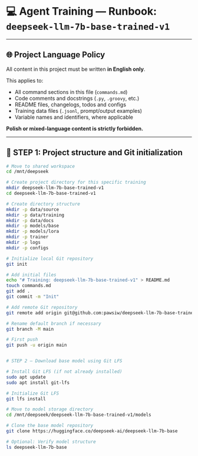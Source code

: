 # 💻 Agent Training — Runbook: `deepseek-llm-7b-base-trained-v1`

---

## 🌐 Project Language Policy

All content in this project must be written **in English only**.

This applies to:
- All command sections in this file (`commands.md`)
- Code comments and docstrings (`.py`, `.groovy`, etc.)
- README files, changelogs, todos and configs
- Training data files (`.jsonl`, prompt/output examples)
- Variable names and identifiers, where applicable

**Polish or mixed-language content is strictly forbidden.**

---

## 🧱 STEP 1: Project structure and Git initialization

```bash
# Move to shared workspace
cd /mnt/deepseek

# Create project directory for this specific training
mkdir deepseek-llm-7b-base-trained-v1
cd deepseek-llm-7b-base-trained-v1

# Create directory structure
mkdir -p data/source
mkdir -p data/training
mkdir -p data/docs
mkdir -p models/base
mkdir -p models/lora
mkdir -p trainer
mkdir -p logs
mkdir -p configs

# Initialize local Git repository
git init

# Add initial files
echo "# Training: deepseek-llm-7b-base-trained-v1" > README.md
touch commands.md
git add .
git commit -m "Init"

# Add remote Git repository 
git remote add origin git@github.com:pawsiw/deepseek-llm-7b-base-trained-v1.git

# Rename default branch if necessary
git branch -M main

# First push
git push -u origin main


# STEP 2 — Download base model using Git LFS

# Install Git LFS (if not already installed)
sudo apt update
sudo apt install git-lfs

# Initialize Git LFS
git lfs install

# Move to model storage directory
cd /mnt/deepseek/deepseek-llm-7b-base-trained-v1/models

# Clone the base model repository
git clone https://huggingface.co/deepseek-ai/deepseek-llm-7b-base

# Optional: Verify model structure
ls deepseek-llm-7b-base
